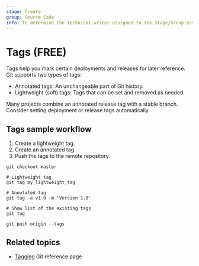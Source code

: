 ```yaml
---
stage: Create
group: Source Code
info: To determine the technical writer assigned to the Stage/Group associated with this page, see https://about.gitlab.com/handbook/engineering/ux/technical-writing/#assignments
---
```


# Tags **(FREE)**

Tags help you mark certain deployments and releases for later
reference. Git supports two types of tags:

- Annotated tags: An unchangeable part of Git history.
- Lightweight (soft) tags: Tags that can be set and removed as needed.

Many projects combine an annotated release tag with a stable branch. Consider
setting deployment or release tags automatically.

## Tags sample workflow

1. Create a lightweight tag.
1. Create an annotated tag.
1. Push the tags to the remote repository.

```shell
git checkout master

# Lightweight tag
git tag my_lightweight_tag

# Annotated tag
git tag -a v1.0 -m 'Version 1.0'

# Show list of the existing tags
git tag

git push origin --tags
```

## Related topics

- [Tagging](https://git-scm.com/book/en/v2/Git-Basics-Tagging) Git reference page
